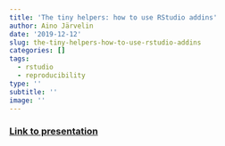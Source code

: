```yaml
---
title: 'The tiny helpers: how to use RStudio addins'
author: Aino Järvelin
date: '2019-12-12'
slug: the-tiny-helpers-how-to-use-rstudio-addins
categories: []
tags:
  - rstudio
  - reproducibility
type: ''
subtitle: ''
image: ''
---
```


### [Link to presentation](https://bdicodeclub.netlify.com/slides/R-code-clinic-presentation_2019-12-13.html)
